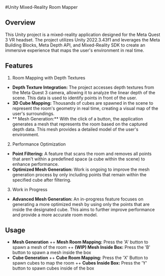 #Unity Mixed-Reality Room Mapper

## Overview
This Unity project is a mixed-reality application designed for the Meta Quest 3 VR headset. 
The project utilizes Unity 2022.3.43f1 and leverages the Meta Building Blocks, Meta Depth API, 
and Mixed-Reality SDK to create an immersive experience that maps the user's environment in real time.

## Features
1. Room Mapping with Depth Textures
  + **Depth Texture Integration:** The project accesses depth textures from the Meta Quest 3 camera, allowing it to analyze the linear depth of the scene. This data is used to identify points in front of the user.
  + **3D Cube Mapping:** Thousands of cubes are spawned in the scene to represent the room's geometry in real time, creating a visual map of the user's surroundings.
  + ** Mesh Generation:** With the click of a button, the application generates a mesh that represents the room based on the captured depth data. This mesh provides a detailed model of the user's environment.

2. Performance Optimization
  + **Point Filtering:** A feature that scans the room and removes all points that aren't within a predefined space (a cube within the scene) to enhance performance.
  + **Optimized Mesh Generation:** Work is ongoing to improve the mesh generation process by only including points that remain within the specified cube after filtering.
3. Work in Progress
  + **Advanced Mesh Generation:** An in-progress feature focuses on generating a more optimized mesh by using only the points that are inside the designated cube. This aims to further improve performance and provide a more accurate room model.

## Usage
  + **Mesh Generation**
    ++ **Mesh Room Mapping:** Press the 'A' button to spawn a mesh of the room
    ++ **(WIP) Mesh Inside Box:** Press the 'B' button to spawn a mesh inside the box
  + **Cube Generation**
    ++ **Cube Room Mapping:** Press the 'X' Button to spawn cubes to map the room
    ++ **Cubes Inside Box:** Press the 'Y'  button to spawn cubes inside of the box
